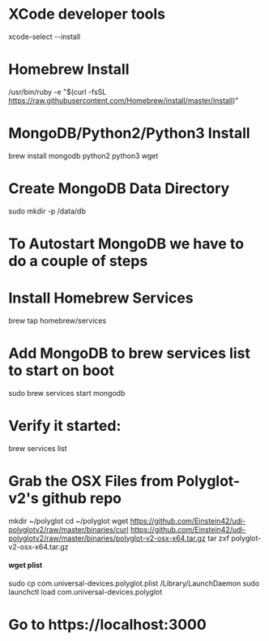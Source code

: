 # XCode developer tools
xcode-select --install

# Homebrew Install
/usr/bin/ruby -e "$(curl -fsSL https://raw.githubusercontent.com/Homebrew/install/master/install)"

# MongoDB/Python2/Python3 Install
brew install mongodb python2 python3 wget

# Create MongoDB Data Directory
sudo mkdir -p /data/db

# To Autostart MongoDB we have to do a couple of steps
# Install Homebrew Services
brew tap homebrew/services

# Add MongoDB to brew services list to start on boot
sudo brew services start mongodb

# Verify it started:
brew services list

# Grab the OSX Files from Polyglot-v2's github repo
mkdir ~/polyglot
cd ~/polyglot
wget https://github.com/Einstein42/udi-polyglotv2/raw/master/binaries/curl https://github.com/Einstein42/udi-polyglotv2/raw/master/binaries/polyglot-v2-osx-x64.tar.gz
tar zxf polyglot-v2-osx-x64.tar.gz

#### wget plist
sudo cp com.universal-devices.polyglot.plist /Library/LaunchDaemon
sudo launchctl load com.universal-devices.polyglot

# Go to https://localhost:3000
